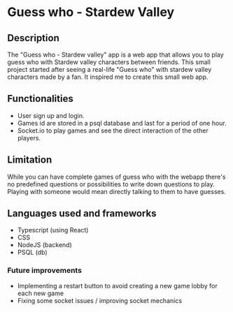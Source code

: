 # Guess who - Stardew Valley

## Description
The "Guess who - Stardew valley" app is a web app that allows you to play guess who with Stardew valley characters between friends.
This small project started after seeing a real-life "Guess who" with stardew valley characters made by a fan. It inspired me to create this small web app.

## Functionalities
- User sign up and login.
- Games id are stored in a psql database and last for a period of one hour.
- Socket.io to play games and see the direct interaction of the other players.

## Limitation
While you can have complete games of guess who with the webapp there's no predefined questions or possibilities to write down questions to play. Playing with someone would mean directly talking to them to have guesses. 

## Languages used and frameworks
- Typescript (using React)
- CSS 
- NodeJS (backend)
- PSQL (db)

### Future improvements
- Implementing a restart button to avoid creating a new game lobby for each new game
- Fixing some socket issues / improving socket mechanics